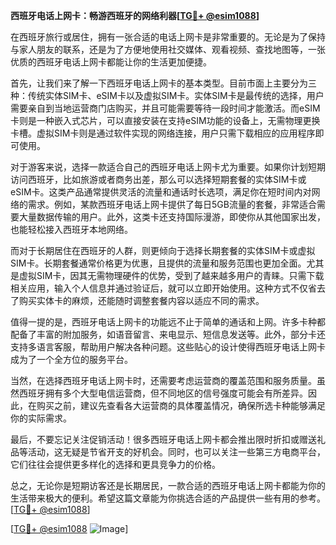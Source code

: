 **西班牙电话上网卡：畅游西班牙的网络利器[[TG💪+ @esim1088](https://t.me/s/esim1088)]**

在西班牙旅行或居住，拥有一张合适的电话上网卡是非常重要的。无论是为了保持与家人朋友的联系，还是为了方便地使用社交媒体、观看视频、查找地图等，一张优质的西班牙电话上网卡都能让你的生活更加便捷。

首先，让我们来了解一下西班牙电话上网卡的基本类型。目前市面上主要分为三种：传统实体SIM卡、eSIM卡以及虚拟SIM卡。实体SIM卡是最传统的选择，用户需要亲自到当地运营商门店购买，并且可能需要等待一段时间才能激活。而eSIM卡则是一种嵌入式芯片，可以直接安装在支持eSIM功能的设备上，无需物理更换卡槽。虚拟SIM卡则是通过软件实现的网络连接，用户只需下载相应的应用程序即可使用。

对于游客来说，选择一款适合自己的西班牙电话上网卡尤为重要。如果你计划短期访问西班牙，比如旅游或者商务出差，那么可以选择短期套餐的实体SIM卡或eSIM卡。这类产品通常提供灵活的流量和通话时长选项，满足你在短时间内对网络的需求。例如，某款西班牙电话上网卡提供了每日5GB流量的套餐，非常适合需要大量数据传输的用户。此外，这类卡还支持国际漫游，即使你从其他国家出发，也能轻松接入西班牙本地网络。

而对于长期居住在西班牙的人群，则更倾向于选择长期套餐的实体SIM卡或虚拟SIM卡。长期套餐通常价格更为优惠，且提供的流量和服务范围也更加全面。尤其是虚拟SIM卡，因其无需物理硬件的优势，受到了越来越多用户的青睐。只需下载相关应用，输入个人信息并通过验证后，就可以立即开始使用。这种方式不仅省去了购买实体卡的麻烦，还能随时调整套餐内容以适应不同的需求。

值得一提的是，西班牙电话上网卡的功能远不止于简单的通话和上网。许多卡种都配备了丰富的附加服务，如语音留言、来电显示、短信息发送等。此外，部分卡还支持多语言客服，帮助用户解决各种问题。这些贴心的设计使得西班牙电话上网卡成为了一个全方位的服务平台。

当然，在选择西班牙电话上网卡时，还需要考虑运营商的覆盖范围和服务质量。虽然西班牙拥有多个大型电信运营商，但不同地区的信号强度可能会有所差异。因此，在购买之前，建议先查看各大运营商的具体覆盖情况，确保所选卡种能够满足你的实际需求。

最后，不要忘记关注促销活动！很多西班牙电话上网卡都会推出限时折扣或赠送礼品等活动，这无疑是节省开支的好机会。同时，也可以关注一些第三方电商平台，它们往往会提供更多样化的选择和更具竞争力的价格。

总之，无论你是短期访客还是长期居民，一款合适的西班牙电话上网卡都能为你的生活带来极大的便利。希望这篇文章能为你挑选合适的产品提供一些有用的参考。[[TG💪+ @esim1088](https://t.me/s/esim1088)]

[[TG💪+ @esim1088](https://t.me/s/esim1088) ![Image](https://i.postimg.cc/4NQfJmqS/Snipaste-2025-05-13-00-14-12.png)]
